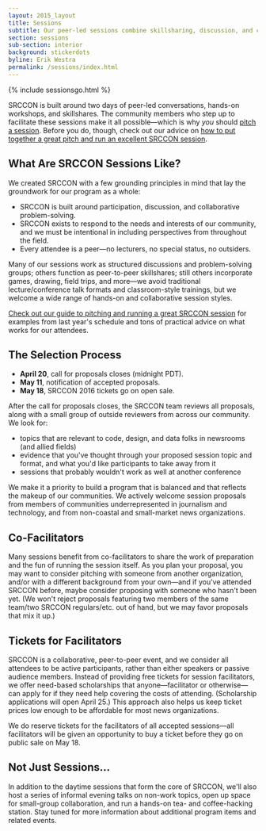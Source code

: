 ```yaml
---
layout: 2015_layout
title: Sessions
subtitle: Our peer-led sessions combine skillsharing, discussion, and collaboration. Proposals are open through April 20!
section: sessions
sub-section: interior
background: stickerdots
byline: Erik Westra
permalink: /sessions/index.html
---
```

{% include sessionsgo.html %}

SRCCON is built around two days of peer-led conversations, hands-on workshops, and skillshares. The community members who step up to facilitate these sessions make it all possible—which is why *you* should [pitch a session](/sessions/pitch). Before you do, though, check out our advice on [how to put together a great pitch and run an excellent SRCCON session](/sessions/great_session).

## What Are SRCCON Sessions Like?

We created SRCCON with a few grounding principles in mind that lay the groundwork for our program as a whole:

* SRCCON is built around participation, discussion, and collaborative problem-solving.
* SRCCON exists to respond to the needs and interests of our community, and we must be intentional in including perspectives from throughout the field.
* Every attendee is a peer—no lecturers, no special status, no outsiders.

Many of our sessions work as structured discussions and problem-solving groups; others function as peer-to-peer skillshares; still others incorporate games, drawing, field trips, and more—we avoid traditional lecture/conference talk formats and classroom-style trainings, but we welcome a wide range of hands-on and collaborative session styles. 

[Check out our guide to pitching and running a great SRCCON session](/sessions/great_session) for examples from last year's schedule and tons of practical advice on what works for our attendees.

## The Selection Process

* **April 20**, call for proposals closes (midnight PDT).
* **May 11**, notification of accepted proposals.
* **May 18**, SRCCON 2016 tickets go on open sale.

 After the call for proposals closes, the SRCCON team reviews all proposals, along with a small group of outside reviewers from across our community. We look for:

  * topics that are relevant to code, design, and data folks in newsrooms (and allied fields)
  * evidence that you've thought through your proposed session topic and format, and what you'd like participants to take away from it 
  * sessions that probably wouldn't work as well at another conference

 We make it a priority to build a program that is balanced and that reflects the makeup of our communities. We actively welcome session proposals from members of communities underrepresented in journalism and technology, and from non-coastal and small-market news organizations. 
 
## Co-Facilitators
 
 Many sessions benefit from co-facilitators to share the work of preparation and the fun of running the session itself. As you plan your proposal, you may want to consider pitching with someone from another organization, and/or with a different background from your own—and if you've attended SRCCON before, maybe consider proposing with someone who hasn't been yet. (We won't reject proposals featuring two members of the same team/two SRCCON regulars/etc. out of hand, but we may favor proposals that mix it up.)

## Tickets for Facilitators

SRCCON is a collaborative, peer-to-peer event, and we consider all attendees to be active participants, rather than either speakers or passive audience members. Instead of providing free tickets for session facilitators, we offer need-based scholarships that anyone—facilitator or otherwise—can apply for if they need help covering the costs of attending. (Scholarship applications will open April 25.) This approach also helps us keep ticket prices low enough to be affordable for most news organizations.

We do reserve tickets for the facilitators of all accepted sessions—all facilitators will be given an opportunity to buy a ticket before they go on public sale on May 18.

## Not Just Sessions…

In addition to the daytime sessions that form the core of SRCCON, we'll also host a series of informal evening talks on non-work topics, open up space for small-group collaboration, and run a hands-on tea- and coffee-hacking station. Stay tuned for more information about additional program items and related events.
